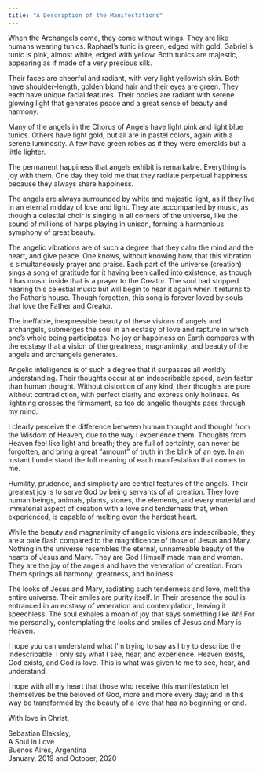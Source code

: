 ```yaml
---
title: "A Description of the Manifestations"
---
```


When the Archangels come, they come without wings. They are like humans wearing
tunics. Raphael’s tunic is green, edged with gold. Gabriel ́s tunic is pink,
almost white, edged with yellow. Both tunics are majestic, appearing as if made
of a very precious silk.

Their faces are cheerful and radiant, with very light yellowish skin. Both have
shoulder-length, golden blond hair and their eyes are green. They each have
unique facial features. Their bodies are radiant with serene glowing light that
generates peace and a great sense of beauty and harmony.

Many of the angels in the Chorus of Angels have light pink and light blue
tunics. Others have light gold, but all are in pastel colors, again with a
serene luminosity. A few have green robes as if they were emeralds but a little
lighter.

The permanent happiness that angels exhibit is remarkable. Everything is joy
with them. One day they told me that they radiate perpetual happiness because
they always share happiness.

The angels are always surrounded by white and majestic light, as if they live
in an eternal midday of love and light. They are accompanied by music, as
though a celestial choir is singing in all corners of the universe, like the
sound of millions of harps playing in unison, forming a harmonious symphony of
great beauty.

The angelic vibrations are of such a degree that they calm the mind and the
heart, and give peace. One knows, without knowing how, that this vibration is
simultaneously prayer and praise. Each part of the universe (creation) sings a
song of gratitude for it having been called into existence, as though it has
music inside that is a prayer to the Creator. The soul had stopped hearing this
celestial music but will begin to hear it again when it returns to the Father’s
house. Though forgotten, this song is forever loved by souls that love the
Father and Creator.

The ineffable, inexpressible beauty of these visions of angels and archangels,
submerges the soul in an ecstasy of love and rapture in which one’s whole being
participates. No joy or happiness on Earth compares with the ecstasy that a
vision of the greatness, magnanimity, and beauty of the angels and archangels
generates.

Angelic intelligence is of such a degree that it surpasses all worldly
understanding. Their thoughts occur at an indescribable speed, even faster
than human thought. Without distortion of any kind, their thoughts are pure
without contradiction, with perfect clarity and express only holiness. As
lightning crosses the firmament, so too do angelic thoughts pass through my
mind.

I clearly perceive the difference between human thought and thought from the
Wisdom of Heaven, due to the way I experience them. Thoughts from Heaven feel
like light and breath; they are full of certainty, can never be forgotten, and
bring a great “amount” of truth in the blink of an eye. In an instant I
understand the full meaning of each manifestation that comes to me.

Humility, prudence, and simplicity are central features of the angels. Their
greatest joy is to serve God by being servants of all creation. They love human
beings, animals, plants, stones, the elements, and every material and
immaterial aspect of creation with a love and tenderness that, when
experienced, is capable of melting even the hardest heart.

While the beauty and magnanimity of angelic visions are indescribable, they are
a pale flash compared to the magnificence of those of Jesus and Mary. Nothing
in the universe resembles the eternal, unnameable beauty of the hearts of
Jesus and Mary. They are God Himself made man and woman. They are the joy of
the angels and have the veneration of creation. From Them springs all harmony,
greatness, and holiness.

The looks of Jesus and Mary, radiating such tenderness and love, melt the
entire universe. Their smiles are purity itself. In Their presence the soul is
entranced in an ecstasy of veneration and contemplation, leaving it
speechless. The soul exhales a moan of joy that says something like Ah! For me
personally, contemplating the looks and smiles of Jesus and Mary is Heaven.

I hope you can understand what I’m trying to say as I try to describe the
indescribable. I only say what I see, hear, and experience. Heaven exists,
God exists, and God is love. This is what was given to me to see, hear, and
understand.

I hope with all my heart that those who receive this manifestation let
themselves be the beloved of God, more and more every day; and in this way be
transformed by the beauty of a love that has no beginning or end.

With love in Christ,

Sebastian Blaksley, \
A Soul in Love \
Buenos Aires, Argentina \
January, 2019 and October, 2020

